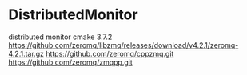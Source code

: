 # DistributedMonitor
distributed monitor
cmake 3.7.2
https://github.com/zeromq/libzmq/releases/download/v4.2.1/zeromq-4.2.1.tar.gz
https://github.com/zeromq/cppzmq.git
https://github.com/zeromq/zmqpp.git
